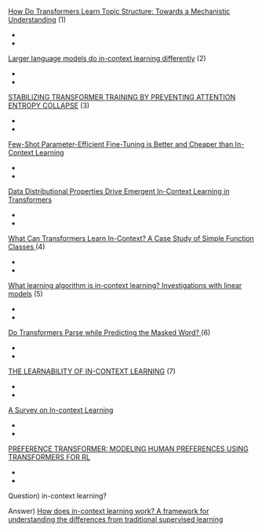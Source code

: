 [How Do Transformers Learn Topic Structure: Towards a Mechanistic Understanding](https://arxiv.org/abs/2303.04245) (1)

-
-

[Larger language models do in-context learning differently](https://arxiv.org/abs/2303.03846) (2)

-
-

[STABILIZING TRANSFORMER TRAINING BY PREVENTING ATTENTION ENTROPY COLLAPSE](https://arxiv.org/pdf/2303.06296.pdf) (3)

-
-

[Few-Shot Parameter-Efficient Fine-Tuning is Better and Cheaper than In-Context Learning](https://nips.cc/virtual/2022/poster/54470)

-
-

[Data Distributional Properties Drive Emergent In-Context Learning in Transformers](https://nips.cc/virtual/2022/poster/54758)

-
-

[What Can Transformers Learn In-Context? A Case Study of Simple Function Classes
](https://nips.cc/virtual/2022/poster/53586) (4)

-
-

[What learning algorithm is in-context learning? Investigations with linear models](https://openreview.net/forum?id=0g0X4H8yN4I) (5)

-
-

[Do Transformers Parse while Predicting the Masked Word?
](https://arxiv.org/pdf/2303.08117.pdf) (6)

-
-

[THE LEARNABILITY OF IN-CONTEXT LEARNING](https://arxiv.org/pdf/2303.07895.pdf) (7)

-
-



[A Survey on In-context Learning](https://arxiv.org/abs/2301.00234)

-
-

[PREFERENCE TRANSFORMER: MODELING HUMAN
PREFERENCES USING TRANSFORMERS FOR RL](https://openreview.net/pdf?id=Peot1SFDX0)

-
-


Question) in-context learning?

Answer) [How does in-context learning work? A framework for understanding the differences from traditional supervised learning](http://ai.stanford.edu/blog/understanding-incontext/)
